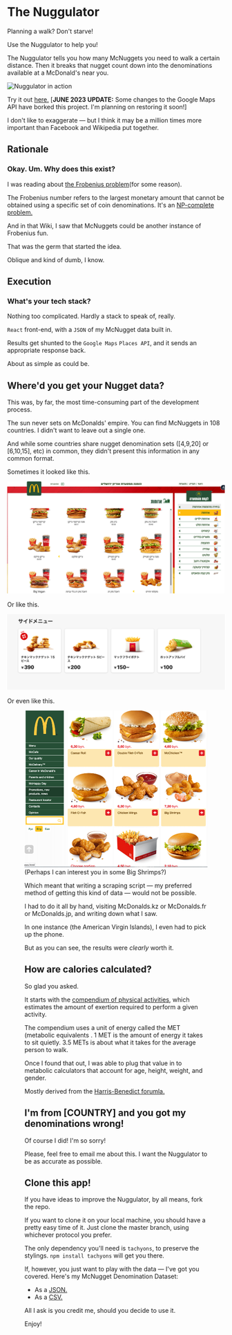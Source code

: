 # The Nuggulator

Planning a walk? Don't starve! 

Use the Nuggulator to help you!

The Nuggulator tells you how many McNuggets you need to walk a certain distance. Then it breaks that nugget count down into the denominations available at a McDonald's near you.

![Nuggulator in action](https://mattseidholz.com/assets/images/nuggulator.gif)

Try it out [here.](https://seinwave.github.io/nuggulator) [**JUNE 2023 UPDATE:** Some changes to the Google Maps API have borked this project. I'm planning on restoring it soon!]


I don't like to exaggerate — but I think it may be a million times more important than Facebook and Wikipedia put together.

## Rationale

### Okay. Um. Why does this exist?

I was reading about [the Frobenius problem](https://en.wikipedia.org/wiki/Coin_problem)(for some reason). 

The Frobenius number refers to the largest monetary amount that cannot be obtained using a specific set of coin denominations. It's an [NP-complete problem.](https://en.wikipedia.org/wiki/NP-completeness)

And in that Wiki, I saw that McNuggets could be another instance of Frobenius fun. 

That was the germ that started the idea. 

Oblique and kind of dumb, I know. 

## Execution

### What's your tech stack?

Nothing too complicated. Hardly a stack to speak of, really.

`React` front-end, with a `JSON` of my McNugget data built in. 

Results get shunted to the `Google Maps` `Places API`, and it sends an appropriate response back.

About as simple as could be.

## Where'd you get your Nugget data?

This was, by far, the most time-consuming part of the development process.

The sun never sets on McDonalds' empire. You can find McNuggets in 108 countries. I didn't want to leave out a single one.

And while some countries share nugget denomination sets ([4,9,20] or [6,10,15], etc) in common, they didn't present this information in any common format.


Sometimes it looked like this.

<p align = "center">
<img alt = "Israeli Menu" src = "documentation-assets/mcd-israel.png">
</p>


Or like this.

<p align = "center">
<img alt = "Japanese McDonald's Menu" src = "documentation-assets/mcd-japan.png">
</p>



Or even like this.

<p align = "center">
<figure>
<img alt = "Belarusian Menu" src = "documentation-assets/mcd-belarus.png">
(Perhaps I can interest you in some Big Shrimps?)
</p>





Which meant that writing a scraping script — my preferred method of getting this kind of data — would not be possible.

I had to do it all by hand, visiting McDonalds.kz or McDonalds.fr or McDonalds.jp, and writing down what I saw.

In one instance (the American Virgin Islands), I even had to pick up the phone.

But as you can see, the results were *clearly* worth it.

## How are calories calculated?

So glad you asked. 

It starts with the [compendium of physical activities](https://sites.google.com/site/compendiumofphysicalactivities/home), which estimates the amount of exertion required to perform a given activity.

The compendium uses a unit of energy called the MET (metabolic equivalents . 1 MET is the amount of energy it takes to sit quietly. 3.5 METs is about what it takes for the average person to walk.

Once I found that out, I was able to plug that value in to metabolic calculators that account for age, height, weight, and gender. 

Mostly derived from the [Harris-Benedict forumla.](https://sites.google.com/site/compendiumofphysicalactivities/corrected-mets)

## I'm from [COUNTRY] and you got my denominations wrong!

Of course I did! I'm so sorry!

Please, feel free to email me about this. I want the Nuggulator to be as accurate as possible.

## Clone this app!

If you have ideas to improve the Nuggulator, by all means, fork the repo.

If you want to clone it on your local machine, you should have a pretty easy time of it. Just clone the master branch, using whichever protocol you prefer. 

The only dependency you'll need is `tachyons`, to preserve the stylings. `npm install tachyons` will get you there.

If, however, you just want to play with the data — I've got you covered. Here's my McNugget Denomination Dataset:

- As a <a href = "https://github.com/seinwave/nuggulator/blob/23fe305a94734297a4c3afbef7293bd23d2b3bc3/src/components/engines/countries.json">JSON.</a>
- As a <a href = "https://github.com/seinwave/nuggulator/blob/d2ea9a55ea3fa721e466d32a5176d8a1f1f8567b/src/components/engines/countries.csv">CSV.</a>

All I ask is you credit me, should you decide to use it.

Enjoy!
